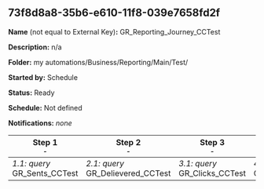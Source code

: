 ## 73f8d8a8-35b6-e610-11f8-039e7658fd2f

**Name** (not equal to External Key)**:** GR_Reporting_Journey_CCTest

**Description:** n/a

**Folder:** my automations/Business/Reporting/Main/Test/

**Started by:** Schedule

**Status:** Ready

**Schedule:** Not defined

**Notifications:** _none_


| Step 1<br>_<small>-</small>_ | Step 2<br>_<small>-</small>_ | Step 3<br>_<small>-</small>_ | Step 4<br>_<small>-</small>_ |
| --- | --- | --- | --- |
| _1.1: query_<br>GR_Sents_CCTest | _2.1: query_<br>GR_Delievered_CCTest | _3.1: query_<br>GR_Clicks_CCTest | _4.1: query_<br>GR_Opens_CCTest |
